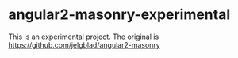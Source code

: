 # angular2-masonry-experimental
This is an experimental project. The original is https://github.com/jelgblad/angular2-masonry
